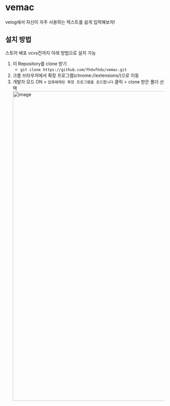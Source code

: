 # vemac

velog에서 자신이 자주 사용하는 텍스트를 쉽게 입력해보자!

## 설치 방법

스토어 배포 vcvs전까지 아래 방법으로 설치 가능

1. 이 Repository를 clone 받기
   - `git clone https://github.com/fhdufhdu/vemac.git`
2. 크롬 브라우저에서 확장 프로그램(chrome://extensions/)으로 이동
3. 개발자 모드 ON > `압축해제된 확장 프로그램을 로드합니다` 클릭 > clone 받은 폴더 선택
   <img width="975" alt="image" src="https://user-images.githubusercontent.com/132436983/237005303-c90cf6b9-39d3-4fbb-8bd4-3748e16e7996.png">
